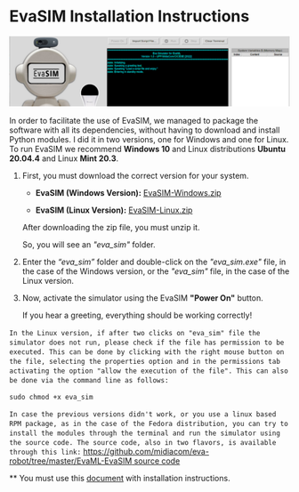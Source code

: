 # EvaSIM Installation Instructions
 
![](https://github.com/midiacom/eva-robot/blob/master/Assembly%20Process/capa_form_evasim.png)

In order to facilitate the use of EvaSIM, we managed to package the software with all its dependencies, without having to download and install Python modules. I did it in two versions, one for Windows and one for Linux. To run EvaSIM we recommend **Windows 10** and Linux distributions **Ubuntu 20.04.4** and Linux **Mint 20.3**.
 
1. First, you must download the correct version for your system.
 
    * **EvaSIM (Windows Version):** [EvaSIM-Windows.zip](https://drive.google.com/file/d/1LroV0bjnDXkpiNO0SicnZY1N-PDlFmA4/view?usp=sharing)

 
    * **EvaSIM (Linux Version):** [EvaSIM-Linux.zip](https://drive.google.com/file/d/1Eu5gdAdU_v4e7PNc2wH7mO9ZkQJjVRr0/view?usp=sharing)

 
    After downloading the zip file, you must unzip it.
 
    So, you will see an *"eva_sim"* folder. 
 
2. Enter the *“eva_sim”* folder and double-click on the *"eva_sim.exe"* file, in the case of the Windows version, or the *"eva_sim"* file, in the case of the Linux version.
 
3. Now, activate the simulator using the EvaSIM **"Power On"** button.
 
    If you hear a greeting, everything should be working correctly!
 
`In the Linux version, if after two clicks on "eva_sim" file the simulator does not run, please check if the file has permission to be executed. This can be done by clicking with the right mouse button on the file, selecting the properties option and in the permissions tab activating the option "allow the execution of the file". This can also be done via the command line as follows:`
```
sudo chmod +x eva_sim
```
`In case the previous versions didn't work, or you use a linux based RPM package, as in the case of the Fedora distribution, you can try to install the modules through the terminal and run the simulator using the source code. The source code, also in two flavors, is available through this link:`
[https://github.com/midiacom/eva-robot/tree/master/EvaML-EvaSIM source code](https://github.com/midiacom/eva-robot/tree/master/EvaML-EvaSIM%20source%20code)

** You must use this [document](https://github.com/midiacom/eva-robot/blob/master/EvaSIM%20Testing%20Version/EvaSIM%20-%20Installing%20Instructions%20-%20Appendix%20A.pdf
) with installation instructions.